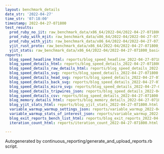 ```yaml
---
layout: benchmark_details
date_str: '2022-04-27'
time_str: '07:18:00'
timestamp: 2022-04-27-071800
test_results:
  prod_ruby_no_jit: raw_benchmark_data/x86_64/2022-04/2022-04-27-071800_basic_benchmark_prod_ruby_no_jit.json
  prod_ruby_with_mjit: raw_benchmark_data/x86_64/2022-04/2022-04-27-071800_basic_benchmark_prod_ruby_with_mjit.json
  prod_ruby_with_yjit: raw_benchmark_data/x86_64/2022-04/2022-04-27-071800_basic_benchmark_prod_ruby_with_yjit.json
  yjit_rust_proto: raw_benchmark_data/x86_64/2022-04/2022-04-27-071800_basic_benchmark_yjit_rust_proto.json
  yjit_stats: raw_benchmark_data/x86_64/2022-04/2022-04-27-071800_basic_benchmark_yjit_stats.json
reports:
  blog_speed_headline_html: reports/blog_speed_headline_2022-04-27-071800.html
  blog_speed_details_html: reports/blog_speed_details_2022-04-27-071800.html
  blog_speed_details_raw_details_html: reports/blog_speed_details_2022-04-27-071800.raw_details.html
  blog_speed_details_svg: reports/blog_speed_details_2022-04-27-071800.svg
  blog_speed_details_head_svg: reports/blog_speed_details_2022-04-27-071800.head.svg
  blog_speed_details_back_svg: reports/blog_speed_details_2022-04-27-071800.back.svg
  blog_speed_details_micro_svg: reports/blog_speed_details_2022-04-27-071800.micro.svg
  blog_speed_details_tripwires_json: reports/blog_speed_details_2022-04-27-071800.tripwires.json
  blog_speed_details_csv: reports/blog_speed_details_2022-04-27-071800.csv
  blog_memory_details_html: reports/blog_memory_details_2022-04-27-071800.html
  blog_yjit_stats_html: reports/blog_yjit_stats_2022-04-27-071800.html
  variable_warmup_warmup_settings_json: reports/variable_warmup_2022-04-27-071800.warmup_settings.json
  variable_warmup_stats_of_interest_json: reports/variable_warmup_2022-04-27-071800.stats_of_interest.json
  blog_exit_reports_bench_list_html: reports/blog_exit_reports_2022-04-27-071800.bench_list.html
  iteration_count_html: reports/iteration_count_2022-04-27-071800.html

---
```

Autogenerated by continuous_reporting/generate_and_upload_reports.rb script.
